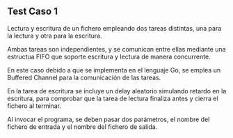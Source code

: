 
## Test Caso 1

Lectura y escritura de un fichero empleando dos tareas distintas, 
una para la lectura y otra para la escritura. 

Ambas tareas son independientes, 
y se comunican entre ellas mediante una estructua FIFO que soporte escritura y lectura de manera concurrente.

En este caso debido a que se implementa en el lenguaje Go, se emplea un Buffered Channel 
para la comunicación de las tareas.
 
En la tarea de escritura se incluye un delay aleatorio simulando retardo en la escritura, para comprobar que la tarea de lectura finaliza antes y cierra el fichero al terminar.

Al invocar el programa, se deben pasar dos parámetros, el nombre del fichero de entrada y el nombre del fichero de salida.
 